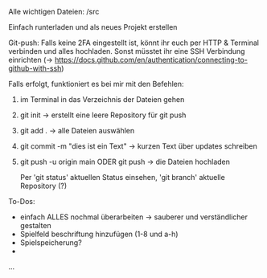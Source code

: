 Alle wichtigen Dateien: /src

Einfach runterladen und als neues Projekt erstellen

Git-push:
Falls keine 2FA eingestellt ist, könnt ihr euch per HTTP & Terminal verbinden und alles hochladen. Sonst müsstet ihr eine SSH Verbindung einrichten
(-> https://docs.github.com/en/authentication/connecting-to-github-with-ssh)

Falls erfolgt, funktioniert es bei mir mit den Befehlen:
1. im Terminal in das Verzeichnis der Dateien gehen
2. git init -> erstellt eine leere Repository für git push
3. git add . -> alle Dateien auswählen
4. git commit -m "dies ist ein Text" -> kurzen Text über updates schreiben
5. git push -u origin main ODER git push -> die Dateien hochladen

   Per 'git status' aktuellen Status einsehen, 'git branch' aktuelle Repository (?)

To-Dos:
- einfach ALLES nochmal überarbeiten -> sauberer und verständlicher gestalten
- Spielfeld beschriftung hinzufügen (1-8 und a-h)
- Spielspeicherung?
-
...
